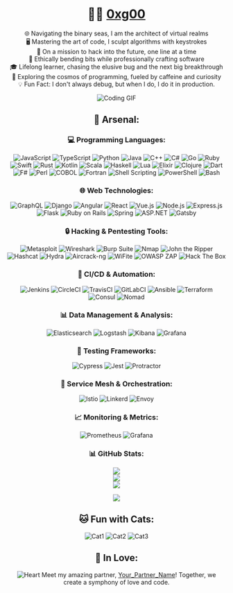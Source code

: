 <!--- Personal Banner with Stickers & Animated GIF --->

<div align="center">

  # 👨‍💻 [0xg00](https://github.com/0xg00)

  🌐 Navigating the binary seas, I am the architect of virtual realms <br>
  🖥️ Mastering the art of code, I sculpt algorithms with keystrokes <br>
  🚀 On a mission to hack into the future, one line at a time <br>
  💼 Ethically bending bits while professionally crafting software <br>
  🎓 Lifelong learner, chasing the elusive bug and the next big breakthrough <br>
  🌌 Exploring the cosmos of programming, fueled by caffeine and curiosity <br>
  💡 Fun Fact: I don't always debug, but when I do, I do it in production. <br>

  <!--- Animated GIF: Replace 'your_gif_link_here' with the link to your animated GIF --->
  ![Coding GIF](https://media.giphy.com/media/vFKqnCdLPNOKc/giphy.gif)

<!--- Programming & Hacking Tech Arsenal Section --->

## 🚀 Arsenal:

<!--- Programming Languages --->
### 💻 Programming Languages:
![JavaScript](https://img.shields.io/badge/JavaScript-F7DF1E?style=for-the-badge&logo=javascript&logoColor=black) ![TypeScript](https://img.shields.io/badge/TypeScript-007ACC?style=for-the-badge&logo=typescript&logoColor=white) ![Python](https://img.shields.io/badge/Python-3776AB?style=for-the-badge&logo=python&logoColor=white) ![Java](https://img.shields.io/badge/Java-007396?style=for-the-badge&logo=java&logoColor=white) ![C++](https://img.shields.io/badge/C++-00599C?style=for-the-badge&logo=c%2B%2B&logoColor=white) ![C#](https://img.shields.io/badge/C%23-239120?style=for-the-badge&logo=c-sharp&logoColor=white) ![Go](https://img.shields.io/badge/Go-00ADD8?style=for-the-badge&logo=go&logoColor=white) ![Ruby](https://img.shields.io/badge/Ruby-CC342D?style=for-the-badge&logo=ruby&logoColor=white) ![Swift](https://img.shields.io/badge/Swift-FA7343?style=for-the-badge&logo=swift&logoColor=white) ![Rust](https://img.shields.io/badge/Rust-black?style=for-the-badge&logo=rust&logoColor=#E57324) ![Kotlin](https://img.shields.io/badge/Kotlin-0095D5?style=for-the-badge&logo=kotlin&logoColor=white) ![Scala](https://img.shields.io/badge/Scala-DC322F?style=for-the-badge&logo=scala&logoColor=white) ![Haskell](https://img.shields.io/badge/Haskell-5D4F85?style=for-the-badge&logo=haskell&logoColor=white) ![Lua](https://img.shields.io/badge/Lua-2C2D72?style=for-the-badge&logo=lua&logoColor=white) ![Elixir](https://img.shields.io/badge/Elixir-4B275F?style=for-the-badge&logo=elixir&logoColor=white) ![Clojure](https://img.shields.io/badge/Clojure-5881D8?style=for-the-badge&logo=clojure&logoColor=white) ![Dart](https://img.shields.io/badge/Dart-0175C2?style=for-the-badge&logo=dart&logoColor=white) ![F#](https://img.shields.io/badge/F%23-378BAC?style=for-the-badge&logo=f-sharp&logoColor=white) ![Perl](https://img.shields.io/badge/Perl-39457E?style=for-the-badge&logo=perl&logoColor=white) ![COBOL](https://img.shields.io/badge/COBOL-555?style=for-the-badge&logo=cobol&logoColor=white) ![Fortran](https://img.shields.io/badge/Fortran-734F96?style=for-the-badge&logo=fortran&logoColor=white) ![Shell Scripting](https://img.shields.io/badge/Shell_Scripting-121011?style=for-the-badge&logo=gnu-bash&logoColor=white) ![PowerShell](https://img.shields.io/badge/PowerShell-5391FE?style=for-the-badge&logo=powershell&logoColor=white) ![Bash](https://img.shields.io/badge/Bash-4EAA25?style=for-the-badge&logo=gnu-bash&logoColor=white)

<!--- Web Technologies --->
### 🌐 Web Technologies:
![GraphQL](https://img.shields.io/badge/GraphQL-E10098?style=for-the-badge&logo=graphql&logoColor=white) ![Django](https://img.shields.io/badge/Django-092E20?style=for-the-badge&logo=django&logoColor=white) ![Angular](https://img.shields.io/badge/Angular-DD0031?style=for-the-badge&logo=angular&logoColor=white) ![React](https://img.shields.io/badge/React-61DAFB?style=for-the-badge&logo=react&logoColor=white) ![Vue.js](https://img.shields.io/badge/Vue.js-35495E?style=for-the-badge&logo=vuedotjs&logoColor=4FC08D) ![Node.js](https://img.shields.io/badge/Node.js-6DA55F?style=for-the-badge&logo=node.js&logoColor=white) ![Express.js](https://img.shields.io/badge/Express.js-404D59?style=for-the-badge&logo=express&logoColor=61DAFB) ![Flask](https://img.shields.io/badge/Flask-000000?style=for-the-badge&logo=flask&logoColor=white) ![Ruby on Rails](https://img.shields.io/badge/Ruby%20on%20Rails-CC0000?style=for-the-badge&logo=ruby-on-rails&logoColor=white) ![Spring](https://img.shields.io/badge/Spring-6DB33F?style=for-the-badge&logo=spring&logoColor=white) ![ASP.NET](https://img.shields.io/badge/ASP.NET-512BD4?style=for-the-badge&logo=.net&logoColor=white) ![Gatsby](https://img.shields.io/badge/Gatsby-663399?style=for-the-badge&logo=gatsby&logoColor=white)

<!--- Hacking & Pentesting Tools --->
### 🔒 Hacking & Pentesting Tools:
![Metasploit](https://img.shields.io/badge/Metasploit-239120?style=for-the-badge&logo=metasploit&logoColor=white) ![Wireshark](https://img.shields.io/badge/Wireshark-1679A7?style=for-the-badge&logo=wireshark&logoColor=white) ![Burp Suite](https://img.shields.io/badge/Burp%20Suite-FFD13E?style=for-the-badge&logo=burp&logoColor=black) ![Nmap](https://img.shields.io/badge/Nmap-7F51FF?style=for-the-badge&logo=nmap&logoColor=white) ![John the Ripper](https://img.shields.io/badge/John%20the%20Ripper-FF6600?style=for-the-badge) ![Hashcat](https://img.shields.io/badge/Hashcat-3498DB?style=for-the-badge&logo=hashcat&logoColor=white) ![Hydra](https://img.shields.io/badge/Hydra-FF4500?style=for-the-badge&logo=hydra&logoColor=white) ![Aircrack-ng](https://img.shields.io/badge/Aircrack--ng-9F025B?style=for-the-badge&logo=aircrack-ng&logoColor=white) ![WiFite](https://img.shields.io/badge/WiFite-00599C?style=for-the-badge) ![OWASP ZAP](https://img.shields.io/badge/OWASP%20ZAP-2E4E9E?style=for-the-badge&logo=owasp&logoColor=white) ![Hack The Box](https://img.shields.io/badge/Hack%20The%20Box-1A1A1A?style=for-the-badge&logo=hack-the-box&logoColor=white)

<!--- CI/CD & Automation --->
### 🤖 CI/CD & Automation:
![Jenkins](https://img.shields.io/badge/Jenkins-D24939?style=for-the-badge&logo=jenkins&logoColor=white) ![CircleCI](https://img.shields.io/badge/CircleCI-343434?style=for-the-badge&logo=circleci&logoColor=white) ![TravisCI](https://img.shields.io/badge/TravisCI-3EAAAF?style=for-the-badge&logo=travisci&logoColor=white) ![GitLabCI](https://img.shields.io/badge/GitLab%20CI-FCA121?style=for-the-badge&logo=gitlab&logoColor=white) ![Ansible](https://img.shields.io/badge/Ansible-EE0000?style=for-the-badge&logo=ansible&logoColor=white) ![Terraform](https://img.shields.io/badge/Terraform-623CE4?style=for-the-badge&logo=terraform&logoColor=white) ![Consul](https://img.shields.io/badge/Consul-CA2171?style=for-the-badge&logo=consul&logoColor=white) ![Nomad](https://img.shields.io/badge/Nomad-00ADD8?style=for-the-badge&logo=hashicorp&logoColor=white)

<!--- Data Management & Analysis --->
### 📊 Data Management & Analysis:
![Elasticsearch](https://img.shields.io/badge/Elasticsearch-005571?style=for-the-badge&logo=elasticsearch&logoColor=white) ![Logstash](https://img.shields.io/badge/Logstash-005571?style=for-the-badge&logo=logstash&logoColor=white) ![Kibana](https://img.shields.io/badge/Kibana-005571?style=for-the-badge&logo=kibana&logoColor=white) ![Grafana](https://img.shields.io/badge/Grafana-F46800?style=for-the-badge&logo=grafana&logoColor=white)

<!--- Testing Frameworks --->
### 🧪 Testing Frameworks:
![Cypress](https://img.shields.io/badge/Cypress-17202C?style=for-the-badge&logo=cypress&logoColor=white) ![Jest](https://img.shields.io/badge/Jest-C21325?style=for-the-badge&logo=jest&logoColor=white) ![Protractor](https://img.shields.io/badge/Protractor-0D9400?style=for-the-badge&logo=protractor&logoColor=white)

<!--- Service Mesh & Orchestration --->
### 🚢 Service Mesh & Orchestration:
![Istio](https://img.shields.io/badge/Istio-0D101E?style=for-the-badge&logo=istio&logoColor=white) ![Linkerd](https://img.shields.io/badge/Linkerd-0A4D6B?style=for-the-badge&logo=linkerd&logoColor=white) ![Envoy](https://img.shields.io/badge/Envoy-EEEEEE?style=for-the-badge&logo=envoy&logoColor=black)

<!--- Monitoring & Metrics --->
### 📈 Monitoring & Metrics:
![Prometheus](https://img.shields.io/badge/Prometheus-E6522C?style=for-the-badge&logo=prometheus&logoColor=white) ![Grafana](https://img.shields.io/badge/Grafana-F46800?style=for-the-badge&logo=grafana&logoColor=white)

  <!--- GitHub Stats --->
  ### 📊 GitHub Stats:
  ![](https://github-readme-stats.vercel.app/api?username=0xg00&theme=dark&hide_border=false&include_all_commits=false&count_private=false)<br/>
  ![](https://github-readme-streak-stats.herokuapp.com/?user=0xg00&theme=dark&hide_border=false)<br/>
  ![](https://github-readme-stats.vercel.app/api/top-langs/?username=0xg00&theme=dark&hide_border=false&include_all_commits=false&count_private=false&layout=compact)

  <!--- Profile Views Counter --->
  ![](https://komarev.com/ghpvc/?username=0xg00&color=blueviolet)

  <!--- Cats Section --->
  ## 🐱 Fun with Cats:
  ![Cat1](https://cataas.com/cat?type=square&color=blue)
  ![Cat2](https://cataas.com/cat?type=square&color=orange)
  ![Cat3](https://cataas.com/cat?type=square&color=green)

<!--- Romantic Note and Photo --->
  ## 💑 In Love:
  ![Heart](https://i.imgur.com/RQLAHk3.png)
  Meet my amazing partner, [Your_Partner_Name](https://link_to_partner_profile)! Together, we create a symphony of love and code.

</div>
